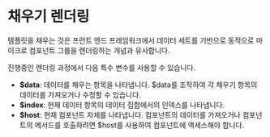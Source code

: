 <template is="exm-article">
<a href="../../publics/examples/fill/demo.html" preview></a>
<a href="../../publics/examples/fill/test-demo.html" main></a>
</template>

# 채우기 렌더링

템플릿을 채우는 것은 프런트 엔드 프레임워크에서 데이터 세트를 기반으로 동적으로 마이크로 컴포넌트 그룹을 렌더링하는 개념과 유사합니다.

진행중인 렌더링 과정에서 다음 특수 변수를 사용할 수 있습니다.

- **$data**: 데이터를 채우는 항목을 나타냅니다. $data를 조작하여 각 채우기 항목의 데이터를 가져오거나 수정할 수 있습니다.
- **$index**: 현재 데이터 항목의 데이터 집합에서의 인덱스를 나타냅니다.
- **$host**: 현재 컴포넌트 자체를 나타냅니다. 컴포넌트의 데이터를 가져오거나 컴포넌트의 메서드를 호출하려면 $host를 사용하여 컴포넌트에 액세스해야 합니다.


